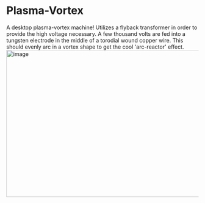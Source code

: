 # Plasma-Vortex
A desktop plasma-vortex machine! Utilizes a flyback transformer in order to provide the high voltage necessary.
A few thousand volts are fed into a tungsten electrode in the middle of a torodial wound copper wire. This should evenly arc in a vortex shape to get the cool 'arc-reactor' effect. 
<img width="694" height="387" alt="image" src="https://github.com/user-attachments/assets/b8782616-6717-46ab-aaf1-cd125ea9e8fd" />
